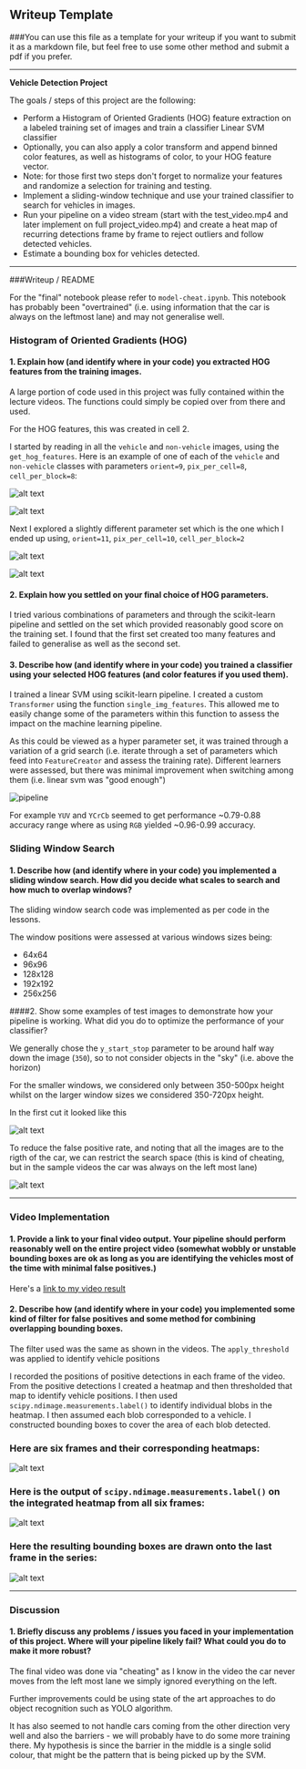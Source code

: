## Writeup Template
###You can use this file as a template for your writeup if you want to submit it as a markdown file, but feel free to use some other method and submit a pdf if you prefer.

---

**Vehicle Detection Project**

The goals / steps of this project are the following:

* Perform a Histogram of Oriented Gradients (HOG) feature extraction on a labeled training set of images and train a classifier Linear SVM classifier
* Optionally, you can also apply a color transform and append binned color features, as well as histograms of color, to your HOG feature vector. 
* Note: for those first two steps don't forget to normalize your features and randomize a selection for training and testing.
* Implement a sliding-window technique and use your trained classifier to search for vehicles in images.
* Run your pipeline on a video stream (start with the test_video.mp4 and later implement on full project_video.mp4) and create a heat map of recurring detections frame by frame to reject outliers and follow detected vehicles.
* Estimate a bounding box for vehicles detected.


---
###Writeup / README

For the "final" notebook please refer to `model-cheat.ipynb`. This notebook has probably been "overtrained" (i.e. using information that the car is always on the leftmost lane) and may not generalise well. 

### Histogram of Oriented Gradients (HOG)

#### 1. Explain how (and identify where in your code) you extracted HOG features from the training images.

A large portion of code used in this project was fully contained within the lecture videos. The functions could simply be copied over from there and used. 

For the HOG features, this was created in cell 2. 

I started by reading in all the `vehicle` and `non-vehicle` images, using the `get_hog_features`.  Here is an example of one of each of the `vehicle` and `non-vehicle` classes with parameters `orient=9`, `pix_per_cell=8`, `cell_per_block=8`:

![alt text](report/car_hog.png)

![alt text](report/ncar_hog.png)

Next I explored a slightly different parameter set which is the one which I ended up using, `orient=11`, `pix_per_cell=10`, `cell_per_block=2`

![alt text](report/car_hog2.png)

![alt text](report/ncar_hog2.png)

#### 2. Explain how you settled on your final choice of HOG parameters.

I tried various combinations of parameters and through the scikit-learn pipeline and settled on the set which provided reasonably good score on the training set. I found that the first set created too many features and failed to generalise as well as the second set.

#### 3. Describe how (and identify where in your code) you trained a classifier using your selected HOG features (and color features if you used them).

I trained a linear SVM using scikit-learn pipeline. I created a custom `Transformer` using the function `single_img_features`. This allowed me to easily change some of the parameters within this function to assess the impact on the machine learning pipeline. 

As this could be viewed as a hyper parameter set, it was trained through a variation of a grid search (i.e. iterate through a set of parameters which feed into `FeatureCreator` and assess the training rate). Different learners were assessed, but there was minimal improvement when switching among them (i.e. linear svm was "good enough")

![pipeline](report/pipeline.png)

For example `YUV` and `YCrCb` seemed to get performance ~0.79-0.88 accuracy range where as using `RGB` yielded ~0.96-0.99 accuracy.

### Sliding Window Search

#### 1. Describe how (and identify where in your code) you implemented a sliding window search.  How did you decide what scales to search and how much to overlap windows?

The sliding window search code was implemented as per code in the lessons.

The window positions were assessed at various windows sizes being:

*  64x64
*  96x96
*  128x128
*  192x192
*  256x256



####2. Show some examples of test images to demonstrate how your pipeline is working.  What did you do to optimize the performance of your classifier?

We generally chose the `y_start_stop` parameter to be around half way down the image (`350`), so to not consider objects in the "sky" (i.e. above the horizon)

For the smaller windows, we considered only between 350-500px height whilst on the larger window sizes we considered 350-720px height.

In the first cut it looked like this

![alt text](report/window1.png)

To reduce the false positive rate, and noting that all the images are to the rigth of the car, we can restrict the search space (this is kind of cheating, but in the sample videos the car was always on the left most lane)

![alt text](report/window2.png)

---

### Video Implementation

#### 1. Provide a link to your final video output.  Your pipeline should perform reasonably well on the entire project video (somewhat wobbly or unstable bounding boxes are ok as long as you are identifying the vehicles most of the time with minimal false positives.)

Here's a [link to my video result](./project_video_20170815_v2.mp4)


#### 2. Describe how (and identify where in your code) you implemented some kind of filter for false positives and some method for combining overlapping bounding boxes.

The filter used was the same as shown in the videos. The `apply_threshold` was applied to identify vehicle positions

I recorded the positions of positive detections in each frame of the video.  From the positive detections I created a heatmap and then thresholded that map to identify vehicle positions.  I then used `scipy.ndimage.measurements.label()` to identify individual blobs in the heatmap.  I then assumed each blob corresponded to a vehicle.  I constructed bounding boxes to cover the area of each blob detected.  



### Here are six frames and their corresponding heatmaps:

![alt text](report/heatmap.png)

### Here is the output of `scipy.ndimage.measurements.label()` on the integrated heatmap from all six frames:
![alt text](report/heatmap_label.png)

### Here the resulting bounding boxes are drawn onto the last frame in the series:
![alt text](report/final_process.png)

---

### Discussion

#### 1. Briefly discuss any problems / issues you faced in your implementation of this project.  Where will your pipeline likely fail?  What could you do to make it more robust?

The final video was done via "cheating" as I know in the video the car never moves from the left most lane we simply ignored everything on the left. 

Further improvements could be using state of the art approaches to do object recognition such as YOLO algorithm. 

It has also seemed to not handle cars coming from the other direction very well and also the barriers - we will probably have to do some more training there. My hypothesis is since the barrier in the middle is a single solid colour, that might be the pattern that is being picked up by the SVM.
